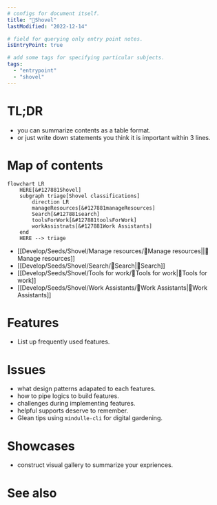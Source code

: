 ```yaml
---
# configs for document itself.
title: "🎉Shovel"
lastModified: "2022-12-14"

# field for querying only entry point notes.
isEntryPoint: true

# add some tags for specifying particular subjects.
tags:
  - "entrypoint"
  - "shovel"
---
```

# TL;DR
- you can summarize contents as a table format.
- or just write down statements you think it is important within 3 lines.


# Map of contents
```mermaid
flowchart LR
	HERE[&#127881Shovel]
	subgraph triage[Shovel classifications]
		direction LR
		manageResources[&#127881manageResources]
		Search[&#127881search]
		toolsForWork[&#127881toolsForWork]
		workAssistnats[&#127881Work Assistants]
	end
	HERE --> triage
```
- [[Develop/Seeds/Shovel/Manage resources/🎉Manage resources||🎉Manage resources]]
- [[Develop/Seeds/Shovel/Search/🎉Search|🎉Search]]
- [[Develop/Seeds/Shovel/Tools for work/🎉Tools for work|🎉Tools for work]]
- [[Develop/Seeds/Shovel/Work Assistants/🎉Work Assistants|🎉Work Assistants]]

# Features
- List up frequently used features.

# Issues
- what design patterns adapated to each features.
- how to pipe logics to build features.
- challenges during implementing features.
- helpful supports deserve to remember.
- Glean tips using `mindulle-cli` for digital gardening.

# Showcases
- construct visual gallery to summarize your expriences.

# See also
